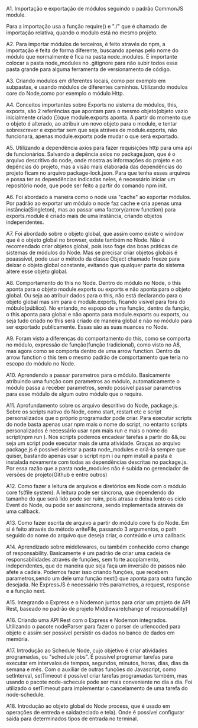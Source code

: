 A1. Importação e exportação de módulos seguindo o padrão CommonJS module.
    
Para a importação usa a função require() e "./" que é chamado de importação relativa, quando o modulo está no mesmo projeto.

A2. Para importar módulos de terceiros, é feito através do npm, a importação é feita de  forma diferente, buscando apenas pelo nome do módulo que normalmente é fica na pasta node_modules. É importante colocar a pasta node_modules no .gitignore para não subir todos essa pasta grande para alguma ferramenta de  versionamento de código.

A3. Criando modulos em diferentes locais, como por exemplo em subpastas, e usando    módulos de diferentes caminhos. 
Utilizando modulos core do Node,como por exemplo o módulo  Http.

A4. Conceitos importantes sobre Exports no sistema de módulos, this, exports, são 2 referências que apontam para o mesmo objeto(objeto vazio inicialmente criado {})que module.exports aponta. 
A partir do momento que o objeto é alterado, ao atribuir um novo objeto para o module, e tentar sobrescrever e exportar sem que seja atráves de module.exports, não funcionará, apenas module.exports pode mudar o que será exportado. 


A5. Utilizando a dependência axios para fazer requisições http para uma api de funcionários.
Salvando a depência axios no package.json, que é o arquivo descritivo do node, onde mostra as informações do projeto e as depências do projeto, mas a visão mais elaborada das dependências do projeto ficam no arquivo package-lock.json. 
Para que tenha esses arquivos e possa ter as dependências indicadas neles, é necessário iniciar um repositório node, que pode ser feito a  partir do comando npm init.

A6. Foi abordado a maneira como o node usa  "cache" ao exportar módulos. Por padrão ao exportar um módulo o node faz cache e cria apenas uma instância(Singleton), mas ao passar uma factory(arrow function) para exports.module é criado mais de uma instância, criando objetos independentes.

A7. Foi abordado sobre o objeto global, que assim como existe o window que é o objeto global no browser, existe também no Node. Não é recomendado criar objetos global, pois isso foge das boas práticas de sistemas de módulos do Node. Mas se precisar criar objetos globais é poaassível, pode usar o método da classe Object chamado freeze para deixar o  objeto global constante, evitando que qualquer parte do sistema altere esse objeto global.

A8. Comportamento do this no Node. Dentro do módulo no Node, o this aponta para o objeto module.exports ou exports e não aponta para o objeto global. Ou seja ao atribuir dados para o this, não está declarando para o objeto global mas sim para o module.exports, ficando visivel para fora do móbulo(público).
No entando, no espopo de uma função, dentro da função, o this aponta para global e não aponta para module.exports ou exports, ou seja tudo criado no this será criado de maneira global e não no módulo para ser exportado publicamente. Essas são as suas nuances no Node.

A9. Foram visto a diferenças do comportamento do this, como se comporta no módulo, expressão de função(função tradicional), como visto no A8, mas agora como se comporta dentro de uma arrow function. Dentro da arrow function o this tem o mesmo padrão de comportamento que teria no escopo do módulo no Node.

A10. Aprendendo a passar parametros para o módulo. Basicamente atribuindo uma função com parametros ao módulo, automaticamente o módulo passa a receber parametros, sendo possivel passar parametros para esse módulo de algum outro módulo que o requira.

A11. Aprofundamento sobre os arquivo descritivo do Node, package.js. Sobre os scripts nativo do Node, como start, restart etc e  script personalizados que o próprio programador pode criar. Para executar scripts do node basta apenas usar npm mais o nome do script, no entanto scripts personalizados é necessário usar npm mais run e mais o nome do script(npm run <scriptName>). Nos scripts podemos encadear tarefas a partir do &&,ou seja um script pode executar mais de uma atividade. 
Graças ao arquivo package.js é possível deletar a pasta node_modules e criá-la sempre que quiser, bastando apenas usar o script npm i ou npm install a pasta é instalada novamente com todas as dependências descritas no package.js. Por essa razão que a pasta node_modules não é subida no gerenciador de versões de projeto(Github e entre outros)

A12. Como fazer a leitura de arquivos e diretórios em Node com o módulo core fs(file system). A leitura pode ser sincrona, que dependendo do tamanho do que será lido pode ser ruim, pois atrasa e deixa lento os ciclo Event do Node, ou pode ser assincrona, sendo implementada através de uma callback.

A13. Como fazer escrita de arquivo a partir do módulo core fs do Node.  Em si é feito através do método writeFile, passando 3 argumentos, o path seguido do nome do arquivo que deseja criar, o conteúdo e uma callback.  

A14. Aprendizado sobre middlewares, ou também conhecido como change of responsability. Basicamente é um padrão de criar uma cadeia de responsabilidades através de funções, sem forte acoplamento, independentes, que de maneira que seja faça um inversão de passos não afete a cadeia. Podemos fazer isso criando funções, que recebem parametros,sendo um dele uma função next() que aponta para outra função desejada. Ne ExpressJS é necessário três parametros, a request, response e a função next. 


A15. Integrando o Express  e o Nodemon juntos para criar um projeto de API Rest, baseado no padrão de projeto Middleware(change of responsability)


A16. Criando uma API Rest com o Express e Nodemon integrados. Utilizando o pacote nodeParser para fazer o parser de urlencoded para objeto e assim ser possível persistir os dados no banco de dados em memória.

A17. Introdução ao Schedule Node, cujo objetivo é criar atividades programadas, ou "schedule jobs". É possível programar tarefas para executar em intervalos de tempos, segundos, minutos, horas, dias, dias da semana e mês. Com o auxiliar de outras funções do Javascript, como setInterval, setTimeout é possível criar tarefas programadas também, mas usando o pacote node-schecule pode ser mais conveniente no dia a dia. Foi utilizado o setTimeout para implementar o cancelamento de uma tarefa do node-schedule. 

A18. Introdução ao objeto global do Node process, que é usado em operações de entreda e saida(teclado e tela). Onde é possível configurar saida para determinados tipos de entrada no terminal. 